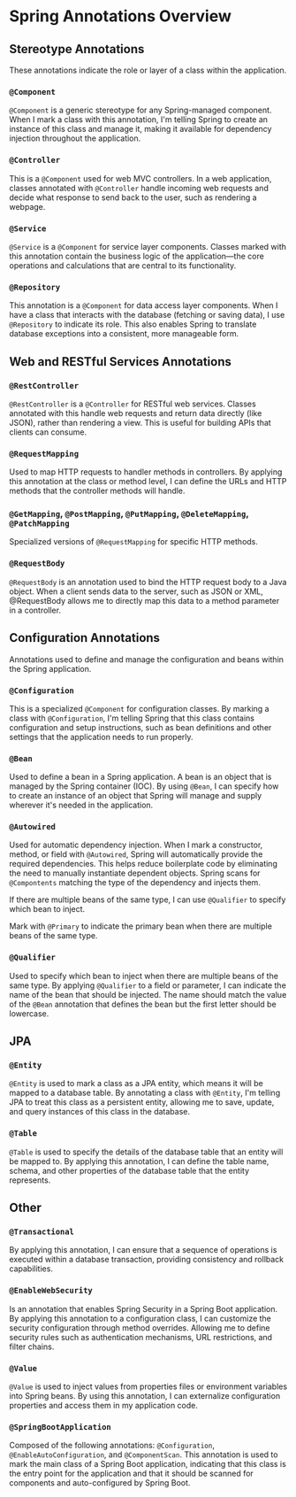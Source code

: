 # Spring Annotations Overview

## Stereotype Annotations

These annotations indicate the role or layer of a class within the application.

### `@Component`
`@Component` is a generic stereotype for any Spring-managed component. When I mark a class with this annotation, I'm telling Spring to create an instance of this class and manage it, making it available for dependency injection throughout the application.

### `@Controller`
This is a `@Component` used for web MVC controllers. In a web application, classes annotated with `@Controller` handle incoming web requests and decide what response to send back to the user, such as rendering a webpage.

### `@Service`
`@Service` is a `@Component` for service layer components. Classes marked with this annotation contain the business logic of the application—the core operations and calculations that are central to its functionality.

### `@Repository`
This annotation is a `@Component` for data access layer components. When I have a class that interacts with the database (fetching or saving data), I use `@Repository` to indicate its role. This also enables Spring to translate database exceptions into a consistent, more manageable form.

## Web and RESTful Services Annotations

### `@RestController`
`@RestController` is a `@Controller` for RESTful web services. Classes annotated with this handle web requests and return data directly (like JSON), rather than rendering a view. This is useful for building APIs that clients can consume.

### `@RequestMapping`
Used to map HTTP requests to handler methods in controllers. By applying this annotation at the class or method level, I can define the URLs and HTTP methods that the controller methods will handle.

### `@GetMapping`, `@PostMapping`, `@PutMapping`, `@DeleteMapping`, `@PatchMapping`
Specialized versions of `@RequestMapping` for specific HTTP methods.

### `@RequestBody`
`@RequestBody` is an annotation used to bind the HTTP request body to a Java object. When a client sends data to the server, such as JSON or XML, @RequestBody allows me to directly map this data to a method parameter in a controller.

## Configuration Annotations

Annotations used to define and manage the configuration and beans within the Spring application.

### `@Configuration`
This is a specialized `@Component` for configuration classes. By marking a class with `@Configuration`, I'm telling Spring that this class contains configuration and setup instructions, such as bean definitions and other settings that the application needs to run properly.

### `@Bean`
Used to define a bean in a Spring application. A bean is an object that is managed by the Spring container (IOC). By using `@Bean`, I can specify how to create an instance of an object that Spring will manage and supply wherever it's needed in the application.

### `@Autowired`
Used for automatic dependency injection. When I mark a constructor, method, or field with `@Autowired`, Spring will automatically provide the required dependencies. This helps reduce boilerplate code by eliminating the need to manually instantiate dependent objects. Spring scans for `@Compontents` matching the type of the dependency and injects them.

If there are multiple beans of the same type, I can use `@Qualifier` to specify which bean to inject.

Mark with `@Primary` to indicate the primary bean when there are multiple beans of the same type.


### `@Qualifier`
Used to specify which bean to inject when there are multiple beans of the same type. By applying `@Qualifier` to a field or parameter, I can indicate the name of the bean that should be injected. The name should match the value of the `@Bean` annotation that defines the bean but the first letter should be lowercase.

## JPA

### `@Entity`
`@Entity` is used to mark a class as a JPA entity, which means it will be mapped to a database table. By annotating a class with `@Entity`, I'm telling JPA to treat this class as a persistent entity, allowing me to save, update, and query instances of this class in the database.

### `@Table`
`@Table` is used to specify the details of the database table that an entity will be mapped to. By applying this annotation, I can define the table name, schema, and other properties of the database table that the entity represents.

## Other

### `@Transactional`
By applying this annotation, I can ensure that a sequence of operations is executed within a database transaction, providing consistency and rollback capabilities.

### `@EnableWebSecurity`
Is an annotation that enables Spring Security in a Spring Boot application. By applying this annotation to a configuration class, I can customize the security configuration through method overrides. Allowing me to define security rules such as authentication mechanisms, URL restrictions, and filter chains.

### `@Value`
`@Value` is used to inject values from properties files or environment variables into Spring beans. By using this annotation, I can externalize configuration properties and access them in my application code.

### `@SpringBootApplication`
Composed of the following annotations: `@Configuration`, `@EnableAutoConfiguration`, and `@ComponentScan`. This annotation is used to mark the main class of a Spring Boot application, indicating that this class is the entry point for the application and that it should be scanned for components and auto-configured by Spring Boot.

